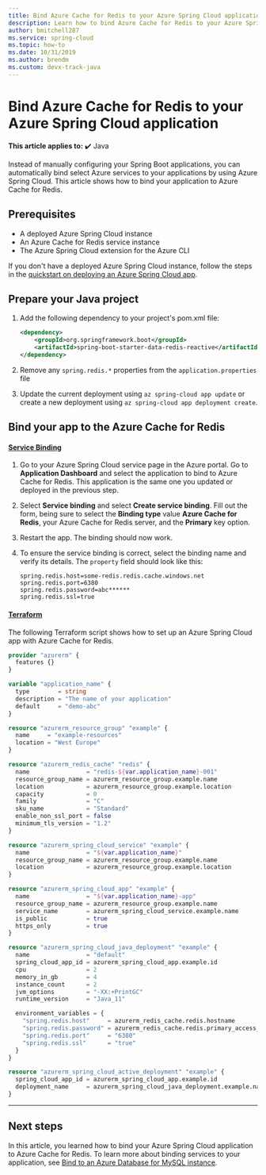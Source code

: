 ```yaml
---
title: Bind Azure Cache for Redis to your Azure Spring Cloud application
description: Learn how to bind Azure Cache for Redis to your Azure Spring Cloud application
author: bmitchell287
ms.service: spring-cloud
ms.topic: how-to
ms.date: 10/31/2019
ms.author: brendm
ms.custom: devx-track-java
---
```


# Bind Azure Cache for Redis to your Azure Spring Cloud application 

**This article applies to:** ✔️ Java

Instead of manually configuring your Spring Boot applications, you can automatically bind select Azure services to your applications by using Azure Spring Cloud. This article shows how to bind your application to Azure Cache for Redis.

## Prerequisites

* A deployed Azure Spring Cloud instance
* An Azure Cache for Redis service instance
* The Azure Spring Cloud extension for the Azure CLI

If you don't have a deployed Azure Spring Cloud instance, follow the steps in the [quickstart on deploying an Azure Spring Cloud app](./quickstart.md).

## Prepare your Java project
1. Add the following dependency to your project's pom.xml file:

    ```xml
    <dependency>
        <groupId>org.springframework.boot</groupId>
        <artifactId>spring-boot-starter-data-redis-reactive</artifactId>
    </dependency>
    ```
1. Remove any `spring.redis.*` properties from the `application.properties` file

1. Update the current deployment using `az spring-cloud app update` or create a new deployment using `az spring-cloud app deployment create`.


## Bind your app to the Azure Cache for Redis

#### [Service Binding](#tab/Service-Binding)
1. Go to your Azure Spring Cloud service page in the Azure portal. Go to **Application Dashboard** and select the application to bind to Azure Cache for Redis. This application is the same one you updated or deployed in the previous step.

1. Select **Service binding** and select **Create service binding**. Fill out the form, being sure to select the **Binding type** value **Azure Cache for Redis**, your Azure Cache for Redis server, and the **Primary** key option.

1. Restart the app. The binding should now work.

1. To ensure the service binding is correct, select the binding name and verify its details. The `property` field should look like this:
    ```
    spring.redis.host=some-redis.redis.cache.windows.net
    spring.redis.port=6380
    spring.redis.password=abc******
    spring.redis.ssl=true
    ```
#### [Terraform](#tab/Terraform)

The following Terraform script shows how to set up an Azure Spring Cloud app with Azure Cache for Redis.

```terraform
provider "azurerm" {
  features {}
}

variable "application_name" {
  type        = string
  description = "The name of your application"
  default     = "demo-abc"
}

resource "azurerm_resource_group" "example" {
  name     = "example-resources"
  location = "West Europe"
}

resource "azurerm_redis_cache" "redis" {
  name                = "redis-${var.application_name}-001"
  resource_group_name = azurerm_resource_group.example.name
  location            = azurerm_resource_group.example.location
  capacity            = 0
  family              = "C"
  sku_name            = "Standard"
  enable_non_ssl_port = false
  minimum_tls_version = "1.2"
}

resource "azurerm_spring_cloud_service" "example" {
  name                = "${var.application_name}"
  resource_group_name = azurerm_resource_group.example.name
  location            = azurerm_resource_group.example.location
}

resource "azurerm_spring_cloud_app" "example" {
  name                = "${var.application_name}-app"
  resource_group_name = azurerm_resource_group.example.name
  service_name        = azurerm_spring_cloud_service.example.name
  is_public           = true
  https_only          = true
}

resource "azurerm_spring_cloud_java_deployment" "example" {
  name                = "default"
  spring_cloud_app_id = azurerm_spring_cloud_app.example.id
  cpu                 = 2
  memory_in_gb        = 4
  instance_count      = 2
  jvm_options         = "-XX:+PrintGC"
  runtime_version     = "Java_11"

  environment_variables = {
    "spring.redis.host"     = azurerm_redis_cache.redis.hostname
    "spring.redis.password" = azurerm_redis_cache.redis.primary_access_key
    "spring.redis.port"     = "6380"
    "spring.redis.ssl"      = "true"
  }
}

resource "azurerm_spring_cloud_active_deployment" "example" {
  spring_cloud_app_id = azurerm_spring_cloud_app.example.id
  deployment_name     = azurerm_spring_cloud_java_deployment.example.name
}
```
---
## Next steps

In this article, you learned how to bind your Azure Spring Cloud application to Azure Cache for Redis. To learn more about binding services to your application, see [Bind to an Azure Database for MySQL instance](./how-to-bind-mysql.md).
